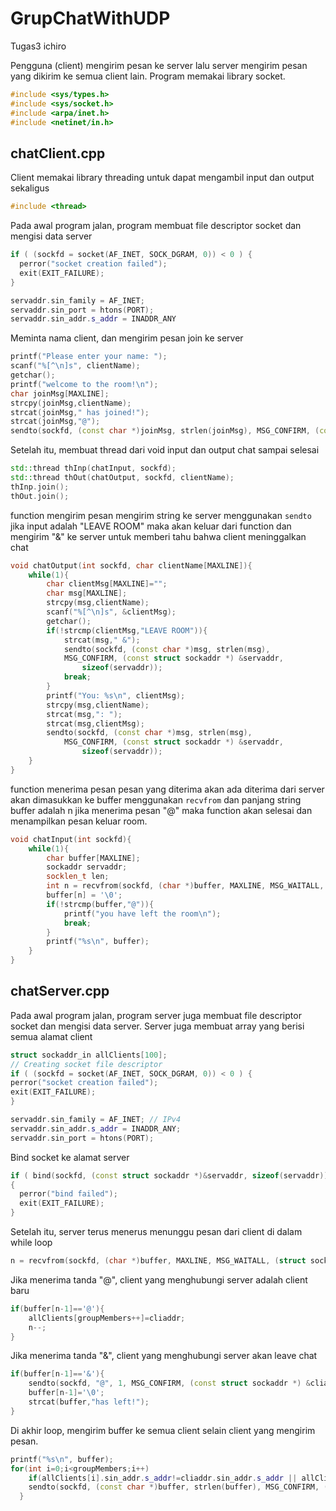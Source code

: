 # GrupChatWithUDP
Tugas3 ichiro

Pengguna (client) mengirim pesan ke server lalu server mengirim pesan yang dikirim ke semua client lain.
Program memakai library socket.
```cpp
#include <sys/types.h>
#include <sys/socket.h>
#include <arpa/inet.h>
#include <netinet/in.h>
```
## chatClient.cpp
  Client memakai library threading untuk dapat mengambil input dan output sekaligus
```cpp
#include <thread>
```
  Pada awal program jalan, program membuat file descriptor socket dan mengisi data server
```cpp
if ( (sockfd = socket(AF_INET, SOCK_DGRAM, 0)) < 0 ) {
  perror("socket creation failed");
  exit(EXIT_FAILURE);
}
```
```cpp
servaddr.sin_family = AF_INET;
servaddr.sin_port = htons(PORT);
servaddr.sin_addr.s_addr = INADDR_ANY
```
  Meminta nama client, dan mengirim pesan join ke server
```cpp
printf("Please enter your name: ");
scanf("%[^\n]s", clientName);
getchar();
printf("welcome to the room!\n");
char joinMsg[MAXLINE];
strcpy(joinMsg,clientName);
strcat(joinMsg," has joined!");
strcat(joinMsg,"@");
sendto(sockfd, (const char *)joinMsg, strlen(joinMsg), MSG_CONFIRM, (const struct sockaddr *) &servaddr, sizeof(servaddr));
```
  Setelah itu, membuat thread dari void input dan output chat sampai selesai
```cpp
std::thread thInp(chatInput, sockfd);
std::thread thOut(chatOutput, sockfd, clientName);
thInp.join();
thOut.join();
```
  function mengirim pesan
  mengirim string ke server menggunakan `sendto`
  jika input adalah "LEAVE ROOM" maka akan keluar dari function dan mengirim "&" ke server untuk memberi tahu bahwa client meninggalkan chat
```cpp
void chatOutput(int sockfd, char clientName[MAXLINE]){
    while(1){
        char clientMsg[MAXLINE]="";
        char msg[MAXLINE];
        strcpy(msg,clientName);
        scanf("%[^\n]s", &clientMsg);
        getchar();
        if(!strcmp(clientMsg,"LEAVE ROOM")){
            strcat(msg," &");    
            sendto(sockfd, (const char *)msg, strlen(msg),
            MSG_CONFIRM, (const struct sockaddr *) &servaddr,
                sizeof(servaddr));
            break;
        }
        printf("You: %s\n", clientMsg);
        strcpy(msg,clientName);
        strcat(msg,": ");
        strcat(msg,clientMsg);
        sendto(sockfd, (const char *)msg, strlen(msg),
            MSG_CONFIRM, (const struct sockaddr *) &servaddr,
                sizeof(servaddr));
    }
}
```
  function menerima pesan
  pesan yang diterima akan ada diterima dari server akan dimasukkan ke buffer menggunakan `recvfrom` dan panjang string buffer adalah n
  jika menerima pesan "@" maka function akan selesai dan menampilkan pesan keluar room.
```cpp
void chatInput(int sockfd){
    while(1){
        char buffer[MAXLINE];
        sockaddr servaddr;
        socklen_t len;
        int n = recvfrom(sockfd, (char *)buffer, MAXLINE, MSG_WAITALL, (struct sockaddr *) &servaddr, &len);
        buffer[n] = '\0';
        if(!strcmp(buffer,"@")){
            printf("you have left the room\n");
            break;
        }
        printf("%s\n", buffer);
    }
}
```

## chatServer.cpp
  Pada awal program jalan, program server juga membuat file descriptor socket dan mengisi data server.
  Server juga membuat array yang berisi semua alamat client
```cpp
struct sockaddr_in allClients[100];
// Creating socket file descriptor
if ( (sockfd = socket(AF_INET, SOCK_DGRAM, 0)) < 0 ) {
perror("socket creation failed");
exit(EXIT_FAILURE);
}
```
```cpp
servaddr.sin_family = AF_INET; // IPv4
servaddr.sin_addr.s_addr = INADDR_ANY;
servaddr.sin_port = htons(PORT);
```
  Bind socket ke alamat server
```cpp
if ( bind(sockfd, (const struct sockaddr *)&servaddr, sizeof(servaddr)) < 0 )
{
  perror("bind failed");
  exit(EXIT_FAILURE);
}
```
  Setelah itu, server terus menerus menunggu pesan dari client di dalam while loop
```cpp
n = recvfrom(sockfd, (char *)buffer, MAXLINE, MSG_WAITALL, (struct sockaddr*) &cliaddr, &len);
```
  Jika menerima tanda "@", client yang menghubungi server adalah client baru
```cpp
if(buffer[n-1]=='@'){
	allClients[groupMembers++]=cliaddr;
	n--;
}
```
  Jika menerima tanda "&", client yang menghubungi server akan leave chat
```cpp
if(buffer[n-1]=='&'){
	sendto(sockfd, "@", 1, MSG_CONFIRM, (const struct sockaddr *) &cliaddr, len);
	buffer[n-1]='\0';
	strcat(buffer,"has left!");
}
```
  Di akhir loop, mengirim buffer ke semua client selain client yang mengirim pesan.
```cpp
printf("%s\n", buffer);
for(int i=0;i<groupMembers;i++)
	if(allClients[i].sin_addr.s_addr!=cliaddr.sin_addr.s_addr || allClients[i].sin_port!=cliaddr.sin_port){
   	sendto(sockfd, (const char *)buffer, strlen(buffer), MSG_CONFIRM, (const struct sockaddr *) &allClients[i], len);
  }
```

